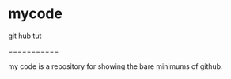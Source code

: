 # mycode
git hub tut

=========== 

 my code is a repository for showing the bare minimums of github.